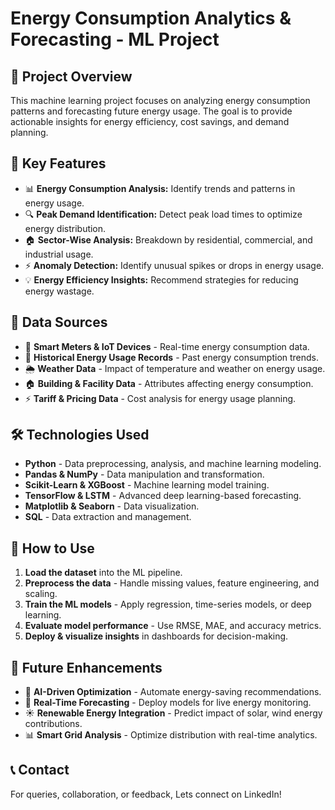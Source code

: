 # Energy Consumption Analytics & Forecasting - ML Project

## 🚀 Project Overview
This machine learning project focuses on analyzing energy consumption patterns and forecasting future energy usage. The goal is to provide actionable insights for energy efficiency, cost savings, and demand planning.

## 🌟 Key Features
- 📊 **Energy Consumption Analysis:** Identify trends and patterns in energy usage.
- 🔍 **Peak Demand Identification:** Detect peak load times to optimize energy distribution.
- 🏠 **Sector-Wise Analysis:** Breakdown by residential, commercial, and industrial usage.
- ⚡ **Anomaly Detection:** Identify unusual spikes or drops in energy usage.
- 💡 **Energy Efficiency Insights:** Recommend strategies for reducing energy wastage.

## 📂 Data Sources
- 🏢 **Smart Meters & IoT Devices** - Real-time energy consumption data.
- 📅 **Historical Energy Usage Records** - Past energy consumption trends.
- 🌦 **Weather Data** - Impact of temperature and weather on energy usage.
- 🏠 **Building & Facility Data** - Attributes affecting energy consumption.
- ⚡ **Tariff & Pricing Data** - Cost analysis for energy usage planning.

## 🛠 Technologies Used
- **Python** - Data preprocessing, analysis, and machine learning modeling.
- **Pandas & NumPy** - Data manipulation and transformation.
- **Scikit-Learn & XGBoost** - Machine learning model training.
- **TensorFlow & LSTM** - Advanced deep learning-based forecasting.
- **Matplotlib & Seaborn** - Data visualization.
- **SQL** - Data extraction and management.

## 🚀 How to Use
1. **Load the dataset** into the ML pipeline.
2. **Preprocess the data** - Handle missing values, feature engineering, and scaling.
3. **Train the ML models** - Apply regression, time-series models, or deep learning.
4. **Evaluate model performance** - Use RMSE, MAE, and accuracy metrics.
5. **Deploy & visualize insights** in dashboards for decision-making.

## 🔮 Future Enhancements
- 🧠 **AI-Driven Optimization** - Automate energy-saving recommendations.
- 🔄 **Real-Time Forecasting** - Deploy models for live energy monitoring.
- ☀️ **Renewable Energy Integration** - Predict impact of solar, wind energy contributions.
- 📊 **Smart Grid Analysis** - Optimize distribution with real-time analytics.

## 📞 Contact
For queries, collaboration, or feedback, Lets connect on LinkedIn!

